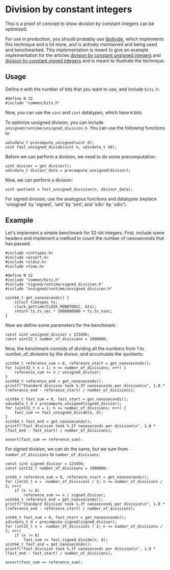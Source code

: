 # Division by constant integers

This is a proof of concept to show division by constant integers can be optimized.

For use in production, you should probably use [libdivide](libdivide.com), which implements this technique and a lot more, and is actively maintained and being used and benchmarked. This implementation is meant to give an example implementation for the articles [division by constant unsigned integers](https://rubenvannieuwpoort.nl/posts/division-by-constant-unsigned-integers) and [division by constant signed integers](https://rubenvannieuwpoort.nl/posts/division-by-constant-signed-integers) and is meant to illustrate the technique.

## Usage

Define `N` with the number of bits that you want to use, and include `bits.h`:

```
#define N 32
#include "common/bits.h"
```

Now, you can use the `uint` and `sint` datatypes, which have `N` bits.

To optimize unsigned division, you can include `unsigned/runtime/unsigned_division.h`. You can use the following functions to 
```
udivdata_t precompute_unsigned(uint d);
uint fast_unsigned_divide(uint n, udivdata_t dd);
```

Before we can perform a division, we need to do some precomputation:
```
uint divisor = get_divisor();
udivdata_t divisor_data = precompute_unsigned(divisor);
```

Now, we can perform a division:
```
uint quotient = fast_unsigned_division(n, divisor_data);
```

For signed division, use the analogous functions and datatypes (replace 'unsigned' by 'signed', 'uint' by 'sint', and 'sdiv' by 'udiv').


## Example

Let's implement a simple benchmark for 32-bit integers. First, include some headers and implement a method to count the number of nanoseconds that has passed:
```
#include <inttypes.h>
#include <assert.h>
#include <stdio.h>
#include <time.h>

#define N 32
#include "common/bits.h"
#include "signed/runtime/signed_division.h"
#include "unsigned/runtime/unsigned_division.h"

uint64_t get_nanoseconds() {
	struct timespec ts;
	clock_gettime(CLOCK_MONOTONIC, &ts);
	return ts.tv_sec * 1000000000 + ts.tv_nsec;
}
```

Now we define some parameters for the benchmark:
```
const uint unsigned_divisor = 123456;
const uint32_t number_of_divisions = 1000000;
```

Now, the benchmark consists of dividing all the numbers from 1 to number_of_divisions by the divisor, and accumulate the quotients:
```
uint64_t reference_sum = 0, reference_start = get_nanoseconds();
for (uint32_t n = 1; n <= number_of_divisions; n++) {
	reference_sum += n / unsigned_divisor;
}
uint64_t reference_end = get_nanoseconds();
printf("Standard division took %.3f nanoseconds per division\n", 1.0 * (reference_end - reference_start) / number_of_divisions);

uint64_t fast_sum = 0, fast_start = get_nanoseconds();
udivdata_t d = precompute_unsigned(signed_divisor);
for (uint32_t n = 1; n <= number_of_divisions; n++) {
	fast_sum += fast_unsigned_divide(n, d);
}
uint64_t fast_end = get_nanoseconds();
printf("Fast division took %.3f nanoseconds per division\n", 1.0 * (fast_end - fast_start) / number_of_divisions);

assert(fast_sum == reference_sum);
```

For signed division, we can do the same, but we sum from `-number_of_divisions` to `number_of_divisions`:
```
const sint signed_divisor = 123456;
const uint32_t number_of_divisions = 1000000;

int64_t reference_sum = 0, reference_start = get_nanoseconds();
for (int32_t n = -number_of_divisions / 2; n <= number_of_divisions / 2; n++)
	if (n != 0)
		reference_sum += n / signed_divisor;
uint64_t reference_end = get_nanoseconds();
printf("Standard division took %.3f nanoseconds per division\n", 1.0 * (reference_end - reference_start) / number_of_divisions);

int64_t fast_sum = 0, fast_start = get_nanoseconds();
sdivdata_t d = precompute_signed(signed_divisor);
for (int32_t n = -number_of_divisions / 2; n <= number_of_divisions / 2; n++)
	if (n != 0)
		fast_sum += fast_signed_divide(n, d);
uint64_t fast_end = get_nanoseconds();
printf("Fast division took %.3f nanoseconds per division\n", 1.0 * (fast_end - fast_start) / number_of_divisions);

assert(fast_sum == reference_sum);
```

